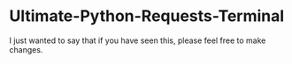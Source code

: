 # Ultimate-Python-Requests-Terminal

I just wanted to say that if you have seen this, please feel free to make changes.


